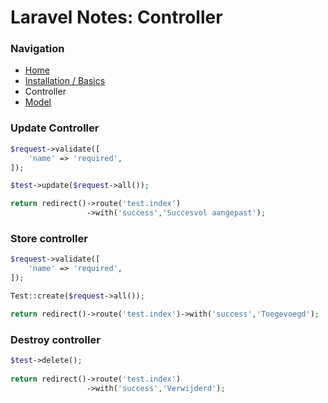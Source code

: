 # Laravel Notes: Controller

### Navigation
- [Home](https://github.com/Sjoerd-69/laravel-cheatsheet/blob/main/README.md)
- [Installation / Basics](https://github.com/Sjoerd-69/laravel-cheatsheet/blob/main/INSTALLATION.md)
- Controller
- [Model](https://github.com/Sjoerd-69/laravel-cheatsheet/blob/main/MODEL.md)

### Update Controller
```php
$request->validate([
	'name' => 'required',
]);

$test->update($request->all());

return redirect()->route('test.index')
                 ->with('success','Succesvol aangepast');
```


### Store controller
```php
$request->validate([
	'name' => 'required',
]);

Test::create($request->all());

return redirect()->route('test.index')->with('success','Toegevoegd');
```


### Destroy controller
```php
$test->delete();
    
return redirect()->route('test.index')
                 ->with('success','Verwijderd');
```
